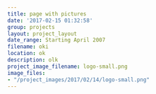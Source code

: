 ```yaml
---
title: page with pictures
date: '2017-02-15 01:32:58'
group: projects
layout: project_layout
date_range: Starting April 2007
filename: oki
location: ok
description: olk
project_image_filename: logo-small.png
image_files:
- "/project_images/2017/02/14/logo-small.png"
---
```

